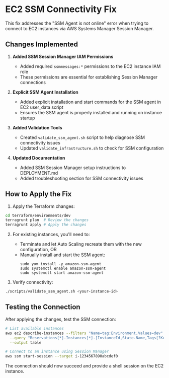 # EC2 SSM Connectivity Fix

This fix addresses the "SSM Agent is not online" error when trying to connect to EC2 instances via AWS Systems Manager Session Manager.

## Changes Implemented

1. **Added SSM Session Manager IAM Permissions**
   - Added required `ssmmessages:*` permissions to the EC2 instance IAM role
   - These permissions are essential for establishing Session Manager connections

2. **Explicit SSM Agent Installation**
   - Added explicit installation and start commands for the SSM agent in EC2 user_data script
   - Ensures the SSM agent is properly installed and running on instance startup

3. **Added Validation Tools**
   - Created `validate_ssm_agent.sh` script to help diagnose SSM connectivity issues
   - Updated `validate_infrastructure.sh` to check for SSM configuration

4. **Updated Documentation**
   - Added SSM Session Manager setup instructions to DEPLOYMENT.md
   - Added troubleshooting section for SSM connectivity issues

## How to Apply the Fix

1. Apply the Terraform changes:
```bash
cd terraform/environments/dev
terragrunt plan  # Review the changes
terragrunt apply # Apply the changes
```

2. For existing instances, you'll need to:
   - Terminate and let Auto Scaling recreate them with the new configuration, OR
   - Manually install and start the SSM agent:
     ```
     sudo yum install -y amazon-ssm-agent
     sudo systemctl enable amazon-ssm-agent
     sudo systemctl start amazon-ssm-agent
     ```

3. Verify connectivity:
```bash
./scripts/validate_ssm_agent.sh <your-instance-id>
```

## Testing the Connection

After applying the changes, test the SSM connection:

```bash
# List available instances
aws ec2 describe-instances --filters "Name=tag:Environment,Values=dev" \
  --query "Reservations[*].Instances[*].[InstanceId,State.Name,Tags[?Key=='Name'].Value|[0]]" \
  --output table

# Connect to an instance using Session Manager
aws ssm start-session --target i-1234567890abcdef0
```

The connection should now succeed and provide a shell session on the EC2 instance.
